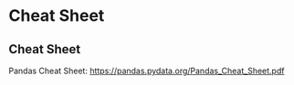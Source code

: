 # Cheat Sheet

## Cheat Sheet

Pandas Cheat Sheet: <https://pandas.pydata.org/Pandas_Cheat_Sheet.pdf>
